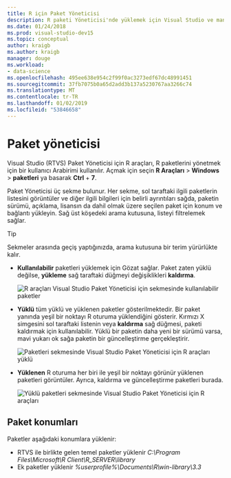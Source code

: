 ```yaml
---
title: R için Paket Yöneticisi
description: R paketi Yöneticisi'nde yüklemek için Visual Studio ve manager R paketleri kullanma
ms.date: 01/24/2018
ms.prod: visual-studio-dev15
ms.topic: conceptual
author: kraigb
ms.author: kraigb
manager: douge
ms.workload:
- data-science
ms.openlocfilehash: 495ee638e954c2f99f0ac3273edf67dc48991451
ms.sourcegitcommit: 37fb7075b0a65d2add3b137a5230767aa3266c74
ms.translationtype: MT
ms.contentlocale: tr-TR
ms.lasthandoff: 01/02/2019
ms.locfileid: "53846658"
---
```

# <a name="package-manager"></a>Paket yöneticisi

Visual Studio (RTVS) Paket Yöneticisi için R araçları, R paketlerini yönetmek için bir kullanıcı Arabirimi kullanılır. Açmak için seçin **R Araçları** > **Windows** > **paketleri** ya basarak **Ctrl** + **7**.

Paket Yöneticisi üç sekme bulunur. Her sekme, sol taraftaki ilgili paketlerin listesini görüntüler ve diğer ilgili bilgileri için belirli ayrıntıları sağda, paketin sürümü, açıklama, lisansın da dahil olmak üzere seçilen paket için konum ve bağlantı yükleyin. Sağ üst köşedeki arama kutusuna, listeyi filtrelemek sağlar.

> [!Tip]
> Sekmeler arasında geçiş yaptığınızda, arama kutusuna bir terim yürürlükte kalır.

- **Kullanılabilir** paketleri yüklemek için Gözat sağlar. Paket zaten yüklü değilse, **yükleme** sağ taraftaki düğmeyi değişiklikleri **kaldırma**.

    ![R araçları Visual Studio Paket Yöneticisi için sekmesinde kullanılabilir paketler](media/package-manager-available.png)

- **Yüklü** tüm yüklü ve yüklenen paketler gösterilmektedir. Bir paket yanında yeşil bir noktayı R oturuma yüklendiğini gösterir. Kırmızı X simgesini sol taraftaki listenin veya **kaldırma** sağ düğmesi, paketi kaldırmak için kullanılabilir. Yüklü bir paketin daha yeni bir sürümü varsa, mavi yukarı ok sağa paketin bir güncelleştirme gerçekleştirir.

    ![Paketleri sekmesinde Visual Studio Paket Yöneticisi için R araçları yüklü](media/package-manager-installed.png)

- **Yüklenen** R oturuma her biri ile yeşil bir noktayı görünür yüklenen paketleri görüntüler. Ayrıca, kaldırma ve güncelleştirme paketleri burada.

    ![Yüklü paketleri sekmesinde Visual Studio Paket Yöneticisi için R araçları](media/package-manager-loaded.png)

## <a name="package-locations"></a>Paket konumları

Paketler aşağıdaki konumlara yüklenir:

- RTVS ile birlikte gelen temel paketler yüklenir *C:\Program Files\Microsoft\R Client\R_SERVER\library*
- Ek paketler yüklenir *%userprofile%\Documents\R\win-library\3.3*
